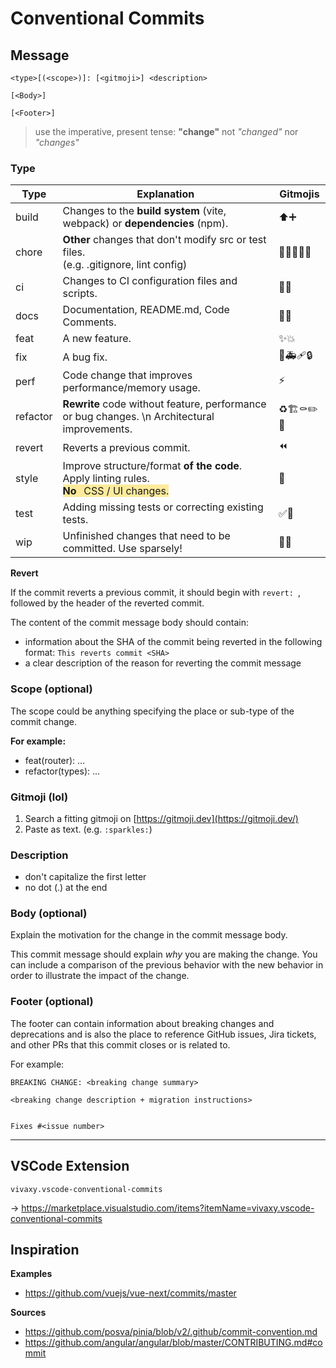 # Conventional Commits

## Message

```
<type>[(<scope>)]: [<gitmoji>] <description>

[<Body>]

[<Footer>]
```

> use the imperative, present tense: **"change"** not *"changed"* nor *"changes"*


### Type

| Type     | Explanation                                                                                                                                 | Gitmojis |
| -------- | ------------------------------------------------------------------------------------------------------------------------------------------- | -------- |
| build    | Changes to the **build system** (vite, webpack) or **dependencies** (npm).                                                                  | ⬆️➕       |
| chore    | **Other** changes that don't modify src or test files. <br> (e.g. .gitignore, lint config)                                                  | 🔧🔨🙈🔖🍱    |
| ci       | Changes to CI configuration files and scripts.                                                                                              | 💚👷       |
| docs     | Documentation, README.md, Code Comments.                                                                                                    | 📝💡       |
| feat     | A new feature.                                                                                                                              | ✨💥       |
| fix      | A bug fix.                                                                                                                                  | 🐛🚑️🩹🔒️     |
| perf     | Code change that improves performance/memory usage.                                                                                         | ⚡️        |
| refactor | **Rewrite** code without feature, performance or bug changes. \n Architectural improvements.                                                | ♻️🏗️⚰️✏️🚚    |
| revert   | Reverts a previous commit.                                                                                                                  | ⏪️        |
| style    | Improve structure/format **of the code**. Apply linting rules. <br> <span style="background-color: #FDEA9B">**No**⠀CSS / UI changes.</span> | 🎨        |
| test     | Adding missing tests or correcting existing tests.                                                                                          | ✅🧪       |
| wip      | Unfinished changes that need to be committed. Use sparsely!                                                                                 | 🚧💩       |


**Revert**

If the commit reverts a previous commit, it should begin with `revert: `, followed by the header of the reverted commit.


The content of the commit message body should contain:

* information about the SHA of the commit being reverted in the following format: `This reverts commit <SHA>`
* a clear description of the reason for reverting the commit message


### Scope (optional)

The scope could be anything specifying the place or sub-type of the commit change.


**For example:**

* feat(router): …
* refactor(types): …


### Gitmoji (lol)

1. Search a fitting gitmoji on [https://gitmoji.dev](https://gitmoji.dev/)
2. Paste as text. (e.g. `:sparkles:`)


### Description

* don't capitalize the first letter
* no dot (.) at the end


### Body (optional)

Explain the motivation for the change in the commit message body.

This commit message should explain *why* you are making the change. You can include a comparison of the previous behavior with the new behavior in order to illustrate the impact of the change.


### Footer (optional)

The footer can contain information about breaking changes and deprecations and is also the place to reference GitHub issues, Jira tickets, and other PRs that this commit closes or is related to.


For example:

```
BREAKING CHANGE: <breaking change summary>

<breaking change description + migration instructions>


Fixes #<issue number>
```

<hr>

## VSCode Extension

`vivaxy.vscode-conventional-commits`

→ <https://marketplace.visualstudio.com/items?itemName=vivaxy.vscode-conventional-commits>

## Inspiration

**Examples**

* <https://github.com/vuejs/vue-next/commits/master>


**Sources**

* <https://github.com/posva/pinia/blob/v2/.github/commit-convention.md>
* <https://github.com/angular/angular/blob/master/CONTRIBUTING.md#commit>


